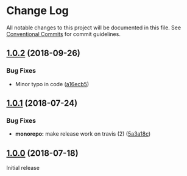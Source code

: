 # Change Log

All notable changes to this project will be documented in this file.
See [Conventional Commits](https://conventionalcommits.org) for commit guidelines.

<a name="1.0.2"></a>
## [1.0.2](https://github.com/samwise-tech/core/compare/@samwise-tech/react-redux@1.0.1...@samwise-tech/react-redux@1.0.2) (2018-09-26)


### Bug Fixes

* Minor typo in code ([a16ecb5](https://github.com/samwise-tech/core/commit/a16ecb5))




<a name="1.0.1"></a>
## [1.0.1](https://github.com/samwise-tech/core/compare/@samwise-tech/react-redux@1.0.0...@samwise-tech/react-redux@1.0.1) (2018-07-24)


### Bug Fixes

* **monorepo:** make release work on travis (2) ([5a3a18c](https://github.com/samwise-tech/core/commit/5a3a18c))


<a name="1.0.0"></a>
## [1.0.0](https://github.com/samwise-tech/core/compare/@samwise-tech/react-redux@0.1.1...@samwise-tech/react-redux@1.0.0) (2018-07-18)

Initial release
